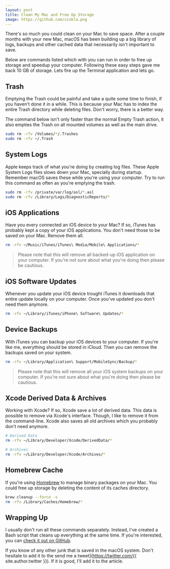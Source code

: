 ```yaml
---
layout: post
title: Clean My Mac and Free Up Storage
image: https://github.com/vinkla.png
---
```


There's so much you could clean on your Mac to save space. After a couple months with your new Mac, macOS has been building up a big library of logs, backups and other cached data that necessarily isn't important to save.

Below are commands listed which with you can run in order to free up storage and speedup your computer. Following these easy steps gave me back 10 GB of storage. Lets fire up the Terminal application and lets go.

## Trash

Emptying the Trash could be painful and take a quite some time to finish, if you haven't done it in a while. This is because your Mac has to index the entire Trash directory while deleting files. Don't worry, there is a better way.

The command below isn't only faster than the normal Empty Trash action, it also empties the Trash on all mounted volumes as well as the main drive.

```bash
sudo rm -rfv /Volumes/*/.Trashes
sudo rm -rfv ~/.Trash
```

## System Logs

Apple keeps track of what you're doing by creating log files. These Apple System Logs files slows down your Mac, specially during startup. Remember macOS saves these while you're using your computer. Try to run this command as often as you're emptying the trash.

```bash
sudo rm -rfv /private/var/log/asl/*.asl
sudo rm -rfv /Library/Logs/DiagnosticReports/*
```

## iOS Applications

Have you every connected an iOS device to your Mac? If so, iTunes has probably kept a copy of your iOS applications. You don't need those to be saved on your Mac. Remove them all.

```bash
rm -rfv ~/Music/iTunes/iTunes\ Media/Mobile\ Applications/*
```

> Please note that this will remove all backed-up iOS application on your computer. If you're not sure about what you're doing then please be cautious.

## iOS Software Updates

Whenever you update your iOS device trought iTunes it downloads that entire update locally on your computer. Once you've updated you don't need them anymore.

```bash
rm -rfv ~/Library/iTunes/iPhone\ Software\ Updates/*
```

## Device Backups

With iTunes you can backup your iOS devices to your computer. If you're like me, everything should be stored in iCloud. Then you can remove the backups saved on your system.

```bash
rm -rfv ~/Library/Application\ Support/MobileSync/Backup/*
```

> Please note that this will remove all your iOS system backups on your computer. If you're not sure about what you're doing then please be cautious.

## Xcode Derived Data & Archives

Working with Xcode? If so, Xcode save a lot of derived data. This data is possible to remove via Xcode's interface. Though, I like to remove it from the command-line. Xcode also saves all old archives which you probably don't need anymore.

```bash
# Derived Data
rm -rfv ~/Library/Developer/Xcode/DerivedData/*

# Archives
rm -rfv ~/Library/Developer/Xcode/Archives/*
```

## Homebrew Cache

If you're using [Homebrew](http://brew.sh/) to manage binary packages on your Mac. You could free up storage by deleting the content of its caches directory.

```bash
brew cleanup --force -s
rm -rfv /Library/Caches/Homebrew/*
```

## Wrapping Up

I usually don't run all these commands separately. Instead, I've created a Bash script that cleans up everything at the same time. If you're interested, you can [check it out on GitHub](https://github.com/vinkla/dotfiles/blob/master/bin/cleanup).

If you know of any other junk that is saved in the macOS system. Don't hesitate to add it to the send me a tweet](https://twitter.com/{{ site.author.twitter }}). If it is good, I'll add it to the article.
